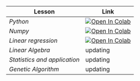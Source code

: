 | Lesson |    Link | 
| -------- | --------|
| *Python*   | <a href="https://colab.research.google.com/drive/1zYT9RxHMNVUG1RkKnP9PtUbcw7bbC03E?authuser=2"><img class="notebook-badge-image" src="https://colab.research.google.com/assets/colab-badge.svg" alt="Open In Colab"></a>     | Text     |
| *Numpy* | <a href="https://colab.research.google.com/drive/1F-BU-W6195rLlxopTWrzlDklYGtoyNqf?authuser=2#scrollTo=IqNu2qF3Szr6"><img class="notebook-badge-image" src="https://colab.research.google.com/assets/colab-badge.svg" alt="Open In Colab"></a> |
| *Linear regression* |  <a href="https://colab.research.google.com/drive/1VlvzOy-HEyHUQdV0PX_1QlYZNXGR5jyq?authuser=2"><img class="notebook-badge-image" src="https://colab.research.google.com/assets/colab-badge.svg" alt="Open In Colab"></a>   | 
| *Linear Algebra* |    updating |
| *Statistics and application* |    updating |
| *Genetic Algorithm* |    updating |
